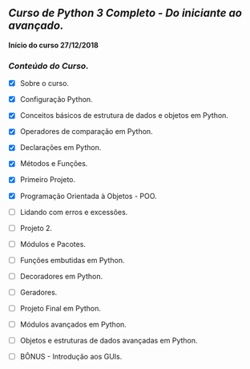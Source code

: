 <b><i><h2>Curso de Python 3 Completo - Do iniciante ao avançado.</b></i></h2> 

<b> Início do curso 27/12/2018 </b>

<h3><i>Conteúdo do Curso.</i></h3>

- [X] Sobre o curso.  
- [X] Configuração Python.  
- [X] Conceitos básicos de estrutura de dados e objetos em Python.  
- [X] Operadores de comparação em Python.  
- [X] Declarações em Python.  
- [X] Métodos e Funções.  
- [X] Primeiro Projeto.  
- [X] Programação Orientada à Objetos - POO.  
- [ ] Lidando com erros e excessões.  
- [ ] Projeto 2.  
- [ ] Módulos e Pacotes.  
- [ ] Funções embutidas em Python.  
- [ ] Decoradores em Python.  
- [ ] Geradores.  
- [ ] Projeto Final em Python.  
- [ ] Módulos avançados em Python.  
- [ ] Objetos e estruturas de dados avançadas em Python.  
- [ ] BÔNUS - Introdução aos GUIs.  

